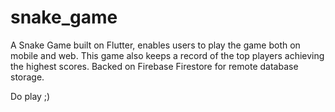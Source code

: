# snake_game

A Snake Game built on Flutter, enables users to play the game both on mobile and web. This game also keeps a record of the top players achieving the highest scores.
Backed on Firebase Firestore for remote database storage.


Do play ;)
